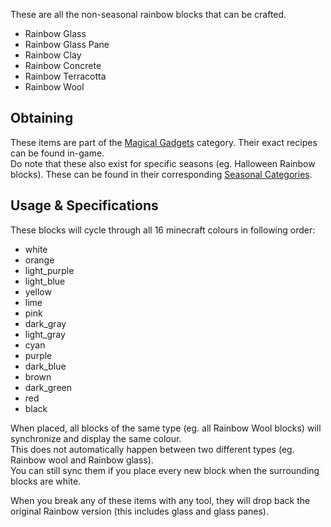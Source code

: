 These are all the non-seasonal rainbow blocks that can be crafted.

- Rainbow Glass
- Rainbow Glass Pane
- Rainbow Clay
- Rainbow Concrete
- Rainbow Terracotta
- Rainbow Wool

## Obtaining

These items are part of the [Magical Gadgets](https://github.com/Slimefun/Slimefun4/wiki/Magical-Gadgets) category. Their exact recipes can be found in-game.  
Do note that these also exist for specific seasons (eg. Halloween Rainbow blocks). These can be found in their corresponding [Seasonal Categories](https://github.com/Slimefun/Slimefun4/wiki/Seasonal-Categories).

## Usage & Specifications

These blocks will cycle through all 16 minecraft colours in following order:

- white
- orange
- light_purple
- light_blue
- yellow
- lime
- pink
- dark_gray
- light_gray
- cyan
- purple
- dark_blue
- brown
- dark_green
- red
- black  

When placed, all blocks of the same type (eg. all Rainbow Wool blocks) will synchronize and display the same colour.  
This does not automatically happen between two different types (eg. Rainbow wool and Rainbow glass).  
You can still sync them if you place every new block when the surrounding blocks are white.

When you break any of these items with any tool, they will drop back the original Rainbow version (this includes glass and glass panes).<br>
